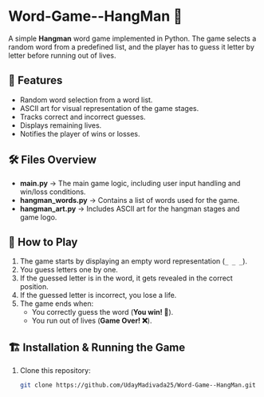 # Word-Game--HangMan 🎯

A simple **Hangman** word game implemented in Python. The game selects a random word from a predefined list, and the player has to guess it letter by letter before running out of lives.

## 🚀 Features
- Random word selection from a word list.
- ASCII art for visual representation of the game stages.
- Tracks correct and incorrect guesses.
- Displays remaining lives.
- Notifies the player of wins or losses.

## 🛠️ Files Overview
- **main.py** → The main game logic, including user input handling and win/loss conditions.
- **hangman_words.py** → Contains a list of words used for the game.
- **hangman_art.py** → Includes ASCII art for the hangman stages and game logo.

## 📜 How to Play
1. The game starts by displaying an empty word representation (`_ _ _`).
2. You guess letters one by one.
3. If the guessed letter is in the word, it gets revealed in the correct position.
4. If the guessed letter is incorrect, you lose a life.
5. The game ends when:
   - You correctly guess the word (**You win! 🎉**).
   - You run out of lives (**Game Over! ❌**).

## 🏗️ Installation & Running the Game
1. Clone this repository:
   ```sh
   git clone https://github.com/UdayMadivada25/Word-Game--HangMan.git
